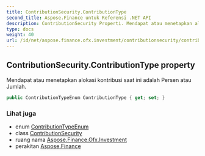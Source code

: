 ```yaml
---
title: ContributionSecurity.ContributionType
second_title: Aspose.Finance untuk Referensi .NET API
description: ContributionSecurity Properti. Mendapat atau menetapkan alokasi kontribusi saat ini adalah Persen atau Jumlah.
type: docs
weight: 40
url: /id/net/aspose.finance.ofx.investment/contributionsecurity/contributiontype/
---
```

## ContributionSecurity.ContributionType property

Mendapat atau menetapkan alokasi kontribusi saat ini adalah Persen atau Jumlah.

```csharp
public ContributionTypeEnum ContributionType { get; set; }
```

### Lihat juga

* enum [ContributionTypeEnum](../../contributiontypeenum/)
* class [ContributionSecurity](../)
* ruang nama [Aspose.Finance.Ofx.Investment](../../contributionsecurity/)
* perakitan [Aspose.Finance](../../../)


